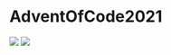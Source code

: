 # AdventOfCode2021

![](https://img.shields.io/badge/day%20📅-24-blue)
![](https://img.shields.io/badge/stars%20⭐-20-yellow)
